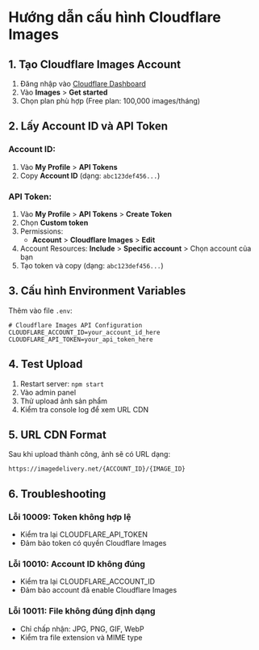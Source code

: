 # Hướng dẫn cấu hình Cloudflare Images

## 1. Tạo Cloudflare Images Account

1. Đăng nhập vào [Cloudflare Dashboard](https://dash.cloudflare.com/)
2. Vào **Images** > **Get started**
3. Chọn plan phù hợp (Free plan: 100,000 images/tháng)

## 2. Lấy Account ID và API Token

### Account ID:
1. Vào **My Profile** > **API Tokens**
2. Copy **Account ID** (dạng: `abc123def456...`)

### API Token:
1. Vào **My Profile** > **API Tokens** > **Create Token**
2. Chọn **Custom token**
3. Permissions:
   - **Account** > **Cloudflare Images** > **Edit**
4. Account Resources: **Include** > **Specific account** > Chọn account của bạn
5. Tạo token và copy (dạng: `abc123def456...`)

## 3. Cấu hình Environment Variables

Thêm vào file `.env`:

```env
# Cloudflare Images API Configuration
CLOUDFLARE_ACCOUNT_ID=your_account_id_here
CLOUDFLARE_API_TOKEN=your_api_token_here
```

## 4. Test Upload

1. Restart server: `npm start`
2. Vào admin panel
3. Thử upload ảnh sản phẩm
4. Kiểm tra console log để xem URL CDN

## 5. URL CDN Format

Sau khi upload thành công, ảnh sẽ có URL dạng:
```
https://imagedelivery.net/{ACCOUNT_ID}/{IMAGE_ID}
```

## 6. Troubleshooting

### Lỗi 10009: Token không hợp lệ
- Kiểm tra lại CLOUDFLARE_API_TOKEN
- Đảm bảo token có quyền Cloudflare Images

### Lỗi 10010: Account ID không đúng
- Kiểm tra lại CLOUDFLARE_ACCOUNT_ID
- Đảm bảo account đã enable Cloudflare Images

### Lỗi 10011: File không đúng định dạng
- Chỉ chấp nhận: JPG, PNG, GIF, WebP
- Kiểm tra file extension và MIME type
